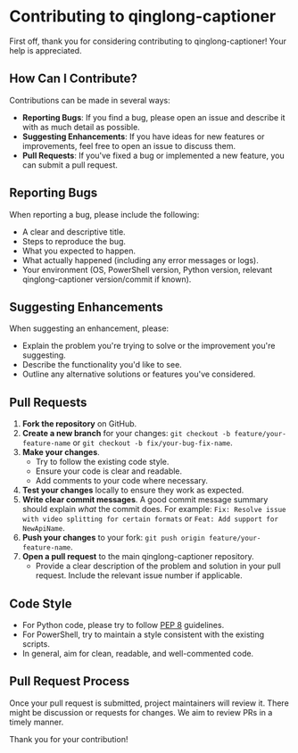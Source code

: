 # Contributing to qinglong-captioner

First off, thank you for considering contributing to qinglong-captioner! Your help is appreciated.

## How Can I Contribute?

Contributions can be made in several ways:

*   **Reporting Bugs**: If you find a bug, please open an issue and describe it with as much detail as possible.
*   **Suggesting Enhancements**: If you have ideas for new features or improvements, feel free to open an issue to discuss them.
*   **Pull Requests**: If you've fixed a bug or implemented a new feature, you can submit a pull request.

## Reporting Bugs

When reporting a bug, please include the following:

*   A clear and descriptive title.
*   Steps to reproduce the bug.
*   What you expected to happen.
*   What actually happened (including any error messages or logs).
*   Your environment (OS, PowerShell version, Python version, relevant qinglong-captioner version/commit if known).

## Suggesting Enhancements

When suggesting an enhancement, please:

*   Explain the problem you're trying to solve or the improvement you're suggesting.
*   Describe the functionality you'd like to see.
*   Outline any alternative solutions or features you've considered.

## Pull Requests

1.  **Fork the repository** on GitHub.
2.  **Create a new branch** for your changes: `git checkout -b feature/your-feature-name` or `git checkout -b fix/your-bug-fix-name`.
3.  **Make your changes**.
    *   Try to follow the existing code style.
    *   Ensure your code is clear and readable.
    *   Add comments to your code where necessary.
4.  **Test your changes** locally to ensure they work as expected.
5.  **Write clear commit messages**. A good commit message summary should explain *what* the commit does. For example: `Fix: Resolve issue with video splitting for certain formats` or `Feat: Add support for NewApiName`.
6.  **Push your changes** to your fork: `git push origin feature/your-feature-name`.
7.  **Open a pull request** to the main qinglong-captioner repository.
    *   Provide a clear description of the problem and solution in your pull request. Include the relevant issue number if applicable.

## Code Style

*   For Python code, please try to follow [PEP 8](https://www.python.org/dev/peps/pep-0008/) guidelines.
*   For PowerShell, try to maintain a style consistent with the existing scripts.
*   In general, aim for clean, readable, and well-commented code.

## Pull Request Process

Once your pull request is submitted, project maintainers will review it. There might be discussion or requests for changes. We aim to review PRs in a timely manner.

Thank you for your contribution!
